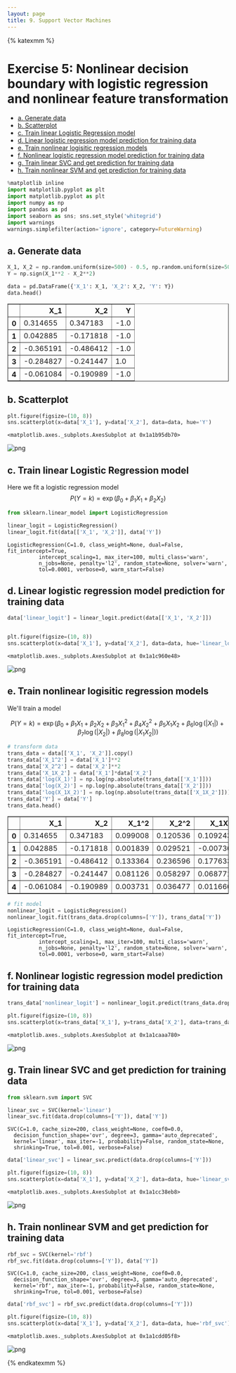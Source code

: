 ```yaml
---
layout: page
title: 9. Support Vector Machines
---
```


{% katexmm %}

# Exercise 5: Nonlinear decision boundary with logistic regression and nonlinear feature transformation

<div class="toc"><ul class="toc-item"><li><span><a href="#a-generate-data" data-toc-modified-id="a.-Generate-data-1">a. Generate data</a></span></li><li><span><a href="#b-scatterplot" data-toc-modified-id="b.-Scatterplot-2">b. Scatterplot</a></span></li><li><span><a href="#c-train-linear-logistic-tegression-model" data-toc-modified-id="c.-Train-linear-Logistic-Regression-model-3">c. Train linear Logistic Regression model</a></span></li><li><span><a href="#d-linear-logistic-regression-model-prediction-for-training-data" data-toc-modified-id="d.-Linear-logistic-regression-model-prediction-for-training-data-4">d. Linear logistic regression model prediction for training data</a></span></li><li><span><a href="#e-train-nonlinear-logisitic-regression-models" data-toc-modified-id="e.-Train-nonlinear-logisitic-regression-models-5">e. Train nonlinear logisitic regression models</a></span></li><li><span><a href="#f-nonlinear-logistic-regression-model-prediction-for-training-data" data-toc-modified-id="f.-Nonlinear-logistic-regression-model-prediction-for-training-data-6">f. Nonlinear logistic regression model prediction for training data</a></span></li><li><span><a href="#g-train-linear-svc-and-get-prediction-for-training-data" data-toc-modified-id="g.-Train-linear-SVC-and-get-prediction-for-training-data-7">g. Train linear SVC and get prediction for training data</a></span></li><li><span><a href="#h-train-nonlinear-svm-and-get-prediction-for-training-data" data-toc-modified-id="h.-Train-nonlinear-SVM-and-get-prediction-for-training-data-8">h. Train nonlinear SVM and get prediction for training data</a></span></li></ul></div>

```python
%matplotlib inline
import matplotlib.pyplot as plt
import matplotlib.pyplot as plt
import numpy as np
import pandas as pd
import seaborn as sns; sns.set_style('whitegrid')
import warnings
warnings.simplefilter(action='ignore', category=FutureWarning)
```

## a. Generate data


```python
X_1, X_2 = np.random.uniform(size=500) - 0.5, np.random.uniform(size=500) - 0.5
Y = np.sign(X_1**2 - X_2**2)

data = pd.DataFrame({'X_1': X_1, 'X_2': X_2, 'Y': Y})
data.head()
```




<div>
<style scoped>
    .dataframe tbody tr th:only-of-type {
        vertical-align: middle;
    }

    .dataframe tbody tr th {
        vertical-align: top;
    }

    .dataframe thead th {
        text-align: right;
    }
</style>
<table border="1" class="dataframe">
  <thead>
    <tr style="text-align: right;">
      <th></th>
      <th>X_1</th>
      <th>X_2</th>
      <th>Y</th>
    </tr>
  </thead>
  <tbody>
    <tr>
      <th>0</th>
      <td>0.314655</td>
      <td>0.347183</td>
      <td>-1.0</td>
    </tr>
    <tr>
      <th>1</th>
      <td>0.042885</td>
      <td>-0.171818</td>
      <td>-1.0</td>
    </tr>
    <tr>
      <th>2</th>
      <td>-0.365191</td>
      <td>-0.486412</td>
      <td>-1.0</td>
    </tr>
    <tr>
      <th>3</th>
      <td>-0.284827</td>
      <td>-0.241447</td>
      <td>1.0</td>
    </tr>
    <tr>
      <th>4</th>
      <td>-0.061084</td>
      <td>-0.190989</td>
      <td>-1.0</td>
    </tr>
  </tbody>
</table>
</div>



## b. Scatterplot


```python
plt.figure(figsize=(10, 8))
sns.scatterplot(x=data['X_1'], y=data['X_2'], data=data, hue='Y')
```




    <matplotlib.axes._subplots.AxesSubplot at 0x1a1b95db70>




![png]({{site.baseurl}}/assets/images/ch09_exercise_05_5_1.png)


## c. Train linear Logistic Regression model

Here we fit a logistic regression model
$$ P(Y = k) = \exp(\beta_0 + \beta_1 X_1 + \beta_2 X_2)$$


```python
from sklearn.linear_model import LogisticRegression

linear_logit = LogisticRegression()
linear_logit.fit(data[['X_1', 'X_2']], data['Y'])
```




    LogisticRegression(C=1.0, class_weight=None, dual=False, fit_intercept=True,
              intercept_scaling=1, max_iter=100, multi_class='warn',
              n_jobs=None, penalty='l2', random_state=None, solver='warn',
              tol=0.0001, verbose=0, warm_start=False)



## d. Linear logistic regression model prediction for training data


```python
data['linear_logit'] = linear_logit.predict(data[['X_1', 'X_2']])


plt.figure(figsize=(10, 8))
sns.scatterplot(x=data['X_1'], y=data['X_2'], data=data, hue='linear_logit')
```




    <matplotlib.axes._subplots.AxesSubplot at 0x1a1c960e48>




![png]({{site.baseurl}}/assets/images/ch09_exercise_05_10_1.png)


## e. Train nonlinear logisitic regression models

We'll train a model

$$P(Y = k) =  \exp\left(\beta_0 + \beta_1 X_1 + \beta_2 X_2 + \beta_3 X_1^2 + \beta_4 X_2^2 + \beta_5 X_1X_2
                        + \beta_6 \log(|X_1|) + \beta_7 \log(|X_2|) + \beta_8 \log(|X_1 X_2|) \right)$$





```python
# transform data
trans_data = data[['X_1', 'X_2']].copy()
trans_data['X_1^2'] = data['X_1']**2
trans_data['X_2^2'] = data['X_2']**2
trans_data['X_1X_2'] = data['X_1']*data['X_2']
trans_data['log(X_1)'] = np.log(np.absolute(trans_data[['X_1']]))
trans_data['log(X_2)'] = np.log(np.absolute(trans_data[['X_2']]))
trans_data['log(X_1X_2)'] = np.log(np.absolute(trans_data[['X_1X_2']]))
trans_data['Y'] = data['Y']
trans_data.head()
```




<div>
<style scoped>
    .dataframe tbody tr th:only-of-type {
        vertical-align: middle;
    }

    .dataframe tbody tr th {
        vertical-align: top;
    }

    .dataframe thead th {
        text-align: right;
    }
</style>
<table border="1" class="dataframe">
  <thead>
    <tr style="text-align: right;">
      <th></th>
      <th>X_1</th>
      <th>X_2</th>
      <th>X_1^2</th>
      <th>X_2^2</th>
      <th>X_1X_2</th>
      <th>log(X_1)</th>
      <th>log(X_2)</th>
      <th>log(X_1X_2)</th>
      <th>Y</th>
    </tr>
  </thead>
  <tbody>
    <tr>
      <th>0</th>
      <td>0.314655</td>
      <td>0.347183</td>
      <td>0.099008</td>
      <td>0.120536</td>
      <td>0.109243</td>
      <td>-1.156278</td>
      <td>-1.057902</td>
      <td>-2.214180</td>
      <td>-1.0</td>
    </tr>
    <tr>
      <th>1</th>
      <td>0.042885</td>
      <td>-0.171818</td>
      <td>0.001839</td>
      <td>0.029521</td>
      <td>-0.007368</td>
      <td>-3.149226</td>
      <td>-1.761322</td>
      <td>-4.910548</td>
      <td>-1.0</td>
    </tr>
    <tr>
      <th>2</th>
      <td>-0.365191</td>
      <td>-0.486412</td>
      <td>0.133364</td>
      <td>0.236596</td>
      <td>0.177633</td>
      <td>-1.007335</td>
      <td>-0.720700</td>
      <td>-1.728035</td>
      <td>-1.0</td>
    </tr>
    <tr>
      <th>3</th>
      <td>-0.284827</td>
      <td>-0.241447</td>
      <td>0.081126</td>
      <td>0.058297</td>
      <td>0.068771</td>
      <td>-1.255874</td>
      <td>-1.421104</td>
      <td>-2.676979</td>
      <td>1.0</td>
    </tr>
    <tr>
      <th>4</th>
      <td>-0.061084</td>
      <td>-0.190989</td>
      <td>0.003731</td>
      <td>0.036477</td>
      <td>0.011666</td>
      <td>-2.795504</td>
      <td>-1.655540</td>
      <td>-4.451044</td>
      <td>-1.0</td>
    </tr>
  </tbody>
</table>
</div>




```python
# fit model
nonlinear_logit = LogisticRegression()
nonlinear_logit.fit(trans_data.drop(columns=['Y']), trans_data['Y'])
```




    LogisticRegression(C=1.0, class_weight=None, dual=False, fit_intercept=True,
              intercept_scaling=1, max_iter=100, multi_class='warn',
              n_jobs=None, penalty='l2', random_state=None, solver='warn',
              tol=0.0001, verbose=0, warm_start=False)



## f. Nonlinear logistic regression model prediction for training data


```python
trans_data['nonlinear_logit'] = nonlinear_logit.predict(trans_data.drop(columns=['Y']))

plt.figure(figsize=(10, 8))
sns.scatterplot(x=trans_data['X_1'], y=trans_data['X_2'], data=trans_data, hue='nonlinear_logit')
```




    <matplotlib.axes._subplots.AxesSubplot at 0x1a1caaa780>




![png]({{site.baseurl}}/assets/images/ch09_exercise_05_16_1.png)


## g. Train linear SVC and get prediction for training data


```python
from sklearn.svm import SVC

linear_svc = SVC(kernel='linear')
linear_svc.fit(data.drop(columns=['Y']), data['Y'])
```




    SVC(C=1.0, cache_size=200, class_weight=None, coef0=0.0,
      decision_function_shape='ovr', degree=3, gamma='auto_deprecated',
      kernel='linear', max_iter=-1, probability=False, random_state=None,
      shrinking=True, tol=0.001, verbose=False)




```python
data['linear_svc'] = linear_svc.predict(data.drop(columns=['Y']))

plt.figure(figsize=(10, 8))
sns.scatterplot(x=data['X_1'], y=data['X_2'], data=data, hue='linear_svc')
```




    <matplotlib.axes._subplots.AxesSubplot at 0x1a1cc38eb8>




![png]({{site.baseurl}}/assets/images/ch09_exercise_05_19_1.png)


## h. Train nonlinear SVM and get prediction for training data


```python
rbf_svc = SVC(kernel='rbf')
rbf_svc.fit(data.drop(columns=['Y']), data['Y'])
```




    SVC(C=1.0, cache_size=200, class_weight=None, coef0=0.0,
      decision_function_shape='ovr', degree=3, gamma='auto_deprecated',
      kernel='rbf', max_iter=-1, probability=False, random_state=None,
      shrinking=True, tol=0.001, verbose=False)




```python
data['rbf_svc'] = rbf_svc.predict(data.drop(columns=['Y']))

plt.figure(figsize=(10, 8))
sns.scatterplot(x=data['X_1'], y=data['X_2'], data=data, hue='rbf_svc')
```




    <matplotlib.axes._subplots.AxesSubplot at 0x1a1cdd05f8>


![png]({{site.baseurl}}/assets/images/ch09_exercise_05_22_1.png)

{% endkatexmm %}